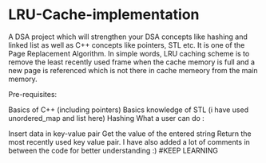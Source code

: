 # LRU-Cache-implementation
A DSA project which will strengthen your DSA concepts like hashing and linked list as well as C++ concepts like pointers, STL etc. It is one of the Page Replacement Algorithm. In simple words, LRU caching scheme is to remove the least recently used frame when the cache memory is full and a new page is referenced which is not there in cache memeory from the main memory.

Pre-requisites:

Basics of C++ (including pointers)
Basics knowledge of STL (i have used unordered_map and list here)
Hashing
What a user can do :

Insert data in key-value pair
Get the value of the entered string
Return the most recently used key value pair.
I have also added a lot of comments in between the code for better understanding :) #KEEP LEARNING

